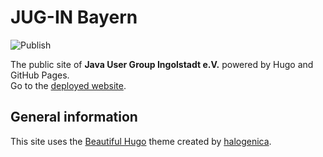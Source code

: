 # JUG-IN Bayern

![Publish](https://github.com/jug-in/jug-in.bayern/workflows/Publish/badge.svg)

The public site of **Java User Group Ingolstadt e.V.** powered by Hugo and GitHub Pages.<br/>
Go to the [deployed website](https://jug-in.bayern).

## General information

This site uses the [Beautiful Hugo](https://github.com/halogenica/beautifulhugo.git) theme created by [halogenica](https://github.com/halogenica).

